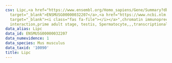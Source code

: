 ```yaml
---
csv: Lipc,<a href="https://www.ensembl.org/Homo_sapiens/Gene/Summary?db=core;g=ENSMUSG00000032207"
  target="_blank">ENSMUSG00000032207</a>,<a href="https://www.ncbi.nlm.nih.gov/pubmed/25450459"
  target="_blank"><i class="fas fa-file"></i></a>",chromatin immunoprecipitation assay,direct
  interaction,prime adult stage, testis, Spermatocyte,,,transcriptional regulation,
data_alias: Lipc
data_id: ENSMUSG00000032207
data_numevidence: 1
data_species: Mus musculus
data_taxid: '10090'
title: Lipc
---
```

